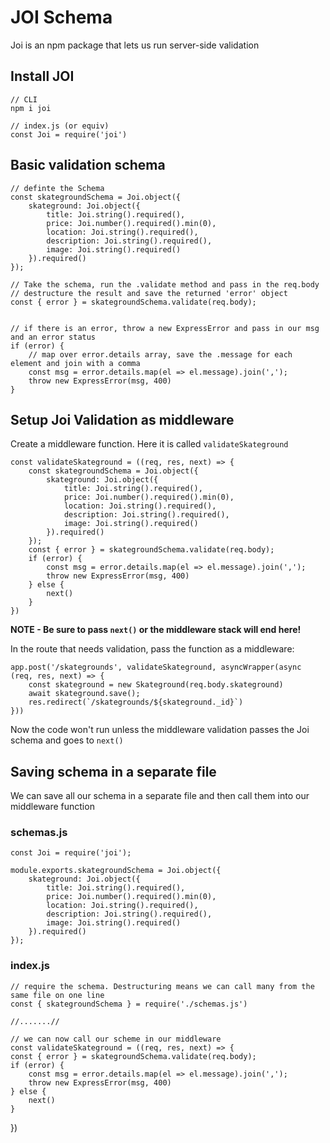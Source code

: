 # JOI Schema

Joi is an npm package that lets us run server-side validation

## Install JOI

    // CLI
    npm i joi

    // index.js (or equiv)
    const Joi = require('joi')

## Basic validation schema

    // definte the Schema
    const skategroundSchema = Joi.object({
        skateground: Joi.object({
            title: Joi.string().required(),
            price: Joi.number().required().min(0),
            location: Joi.string().required(),
            description: Joi.string().required(),
            image: Joi.string().required()
        }).required()
    });

    // Take the schema, run the .validate method and pass in the req.body
    // destructure the result and save the returned 'error' object
    const { error } = skategroundSchema.validate(req.body);


    // if there is an error, throw a new ExpressError and pass in our msg and an error status
    if (error) {
        // map over error.details array, save the .message for each element and join with a comma
        const msg = error.details.map(el => el.message).join(',');
        throw new ExpressError(msg, 400)
    }

## Setup Joi Validation as middleware

Create a middleware function. Here it is called `validateSkateground`

    const validateSkateground = ((req, res, next) => {
        const skategroundSchema = Joi.object({
            skateground: Joi.object({
                title: Joi.string().required(),
                price: Joi.number().required().min(0),
                location: Joi.string().required(),
                description: Joi.string().required(),
                image: Joi.string().required()
            }).required()
        });
        const { error } = skategroundSchema.validate(req.body);
        if (error) {
            const msg = error.details.map(el => el.message).join(',');
            throw new ExpressError(msg, 400)
        } else {
            next()
        }
    })

**NOTE - Be sure to pass `next()` or the middleware stack will end here!**

In the route that needs validation, pass the function as a middleware:

    app.post('/skategrounds', validateSkateground, asyncWrapper(async (req, res, next) => {
        const skateground = new Skateground(req.body.skateground)
        await skateground.save();
        res.redirect(`/skategrounds/${skateground._id}`)
    }))

Now the code won't run unless the middleware validation passes the Joi schema and goes to `next()`

## Saving schema in a separate file

We can save all our schema in a separate file and then call them into our middleware function

### schemas.js

    const Joi = require('joi');

    module.exports.skategroundSchema = Joi.object({
        skateground: Joi.object({
            title: Joi.string().required(),
            price: Joi.number().required().min(0),
            location: Joi.string().required(),
            description: Joi.string().required(),
            image: Joi.string().required()
        }).required()
    });

### index.js

    // require the schema. Destructuring means we can call many from the same file on one line
    const { skategroundSchema } = require('./schemas.js')

    //.......//

    // we can now call our scheme in our middleware
    const validateSkateground = ((req, res, next) => {
    const { error } = skategroundSchema.validate(req.body);
    if (error) {
        const msg = error.details.map(el => el.message).join(',');
        throw new ExpressError(msg, 400)
    } else {
        next()
    }

})
